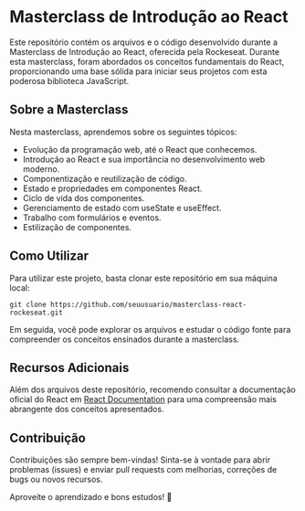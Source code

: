 # Masterclass de Introdução ao React

Este repositório contém os arquivos e o código desenvolvido durante a Masterclass de Introdução ao React, oferecida pela Rockeseat. Durante esta masterclass, foram abordados os conceitos fundamentais do React, proporcionando uma base sólida para iniciar seus projetos com esta poderosa biblioteca JavaScript.

## Sobre a Masterclass

Nesta masterclass, aprendemos sobre os seguintes tópicos:

- Evolução da programação web, até o React que conhecemos.
- Introdução ao React e sua importância no desenvolvimento web moderno.
- Componentização e reutilização de código.
- Estado e propriedades em componentes React.
- Ciclo de vida dos componentes.
- Gerenciamento de estado com useState e useEffect.
- Trabalho com formulários e eventos.
- Estilização de componentes.

## Como Utilizar

Para utilizar este projeto, basta clonar este repositório em sua máquina local:

```
git clone https://github.com/seuusuario/masterclass-react-rockeseat.git
```

Em seguida, você pode explorar os arquivos e estudar o código fonte para compreender os conceitos ensinados durante a masterclass.

## Recursos Adicionais

Além dos arquivos deste repositório, recomendo consultar a documentação oficial do React em [React Documentation](https://reactjs.org/docs) para uma compreensão mais abrangente dos conceitos apresentados.

## Contribuição

Contribuições são sempre bem-vindas! Sinta-se à vontade para abrir problemas (issues) e enviar pull requests com melhorias, correções de bugs ou novos recursos.

Aproveite o aprendizado e bons estudos! 🚀